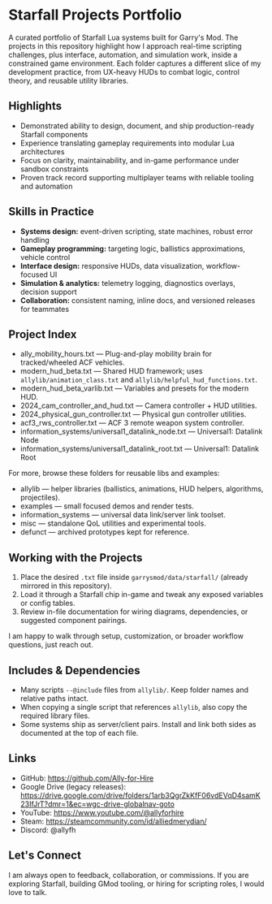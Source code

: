 # Starfall Projects Portfolio

A curated portfolio of Starfall Lua systems built for Garry's Mod. The projects in this repository highlight how I approach real-time scripting challenges, plus interface, automation, and simulation work, inside a constrained game environment. Each folder captures a different slice of my development practice, from UX-heavy HUDs to combat logic, control theory, and reusable utility libraries.

## Highlights
- Demonstrated ability to design, document, and ship production-ready Starfall components
- Experience translating gameplay requirements into modular Lua architectures
- Focus on clarity, maintainability, and in-game performance under sandbox constraints
- Proven track record supporting multiplayer teams with reliable tooling and automation

## Skills in Practice
- **Systems design:** event-driven scripting, state machines, robust error handling
- **Gameplay programming:** targeting logic, ballistics approximations, vehicle control
- **Interface design:** responsive HUDs, data visualization, workflow-focused UI
- **Simulation & analytics:** telemetry logging, diagnostics overlays, decision support
- **Collaboration:** consistent naming, inline docs, and versioned releases for teammates

## Project Index
- ally_mobility_hours.txt — Plug-and-play mobility brain for tracked/wheeled ACF vehicles.
- modern_hud_beta.txt — Shared HUD framework; uses `allylib/animation_class.txt` and `allylib/helpful_hud_functions.txt`.
- modern_hud_beta_varlib.txt — Variables and presets for the modern HUD.
- 2024_cam_controller_and_hud.txt — Camera controller + HUD utilities.
- 2024_physical_gun_controller.txt — Physical gun controller utilities.
- acf3_rws_controller.txt — ACF 3 remote weapon system controller.
- information_systems/universal1_datalink_node.txt — Universal1: Datalink Node
- information_systems/universal1_datalink_root.txt — Universal1: Datalink Root

For more, browse these folders for reusable libs and examples:
- allylib — helper libraries (ballistics, animations, HUD helpers, algorithms, projectiles).
- examples — small focused demos and render tests.
- information_systems — universal data link/server link toolset.
- misc — standalone QoL utilities and experimental tools.
- defunct — archived prototypes kept for reference.

## Working with the Projects
1. Place the desired `.txt` file inside `garrysmod/data/starfall/` (already mirrored in this repository).
2. Load it through a Starfall chip in-game and tweak any exposed variables or config tables.
3. Review in-file documentation for wiring diagrams, dependencies, or suggested component pairings.

I am happy to walk through setup, customization, or broader workflow questions, just reach out.

## Includes & Dependencies
- Many scripts `--@include` files from `allylib/`. Keep folder names and relative paths intact.
- When copying a single script that references `allylib`, also copy the required library files.
- Some systems ship as server/client pairs. Install and link both sides as documented at the top of each file.

## Links
- GitHub: https://github.com/Ally-for-Hire
- Google Drive (legacy releases): https://drive.google.com/drive/folders/1arb3QgrZkKfF06vdEVqD4samK23IfJrT?dmr=1&ec=wgc-drive-globalnav-goto
- YouTube: https://www.youtube.com/@allyforhire
- Steam: https://steamcommunity.com/id/alliedmerydian/
- Discord: @allyfh

## Let's Connect
I am always open to feedback, collaboration, or commissions. If you are exploring Starfall, building GMod tooling, or hiring for scripting roles, I would love to talk.
